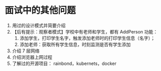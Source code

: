 # 面试中的其他问题

1. 用过的设计模式并简要介绍
2. 【后有提示：观察者模式】学校中有老师和学生，都有 AddPerson 功能：
   1. 添加学生，打印学生名字，触发添加老师时的打印学生信息（名字）；
   2. 添加老师：获取所有学生信息，时刻监测是否有学生添加
3. 介绍 7 层网络
4. 介绍浏览器上网过程
5. 了解过的开源项目： rainbond，kubernets，docker
